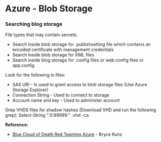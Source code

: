 # Azure - Blob Storage

### Searching blog storage

File types that may contain secrets:
* Search inside blob storage for .publishsetting file which contains an encoded certificate with management credentials
* Search inside blob storage for XML files
* Search inside blog storage for .config files or web.config files or app.config

Look for the following in files:
* SAS URI - Is used to grant access to blob storage files (Use Azure Storage Explorer)
* Connection String - Used to connect to storage
* Account name and key - Used to administer account

Grep VHDS files for shadow hashes (Download VHD and run the following grep):
Select-String ":0:99999:" <file>.vhd -ca

**Reference:**
* [Blue Cloud of Death Red Teaming Azure](https://www.youtube.com/watch?v=DPcMuRP3P7A) - Bryce Kunz
